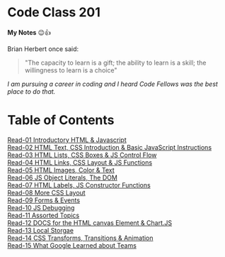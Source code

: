 
# Code Class 201
**My Notes** :wink::+1:

Brian Herbert once said:  
> "The capacity to learn is a gift; the ability to learn is a skill; the willingness to learn is a choice"  

*I am pursuing a career in coding and I heard Code Fellows was the best place to do that.*  
                                                                               

# Table of Contents

[Read-01 Introductory HTML & Javascript](class-01.md)  
[Read-02 HTML Text, CSS Introduction & Basic JavaScript Instructions](class-02.md)    
[Read-03 HTML Lists, CSS Boxes & JS Control Flow](class-03.md)  
[Read-04 HTML Links, CSS Layout & JS Functions](class-04.md)  
[Read-05 HTML Images, Color & Text](class-05.md)  
[Read-06 JS Object Literals, The DOM](class-06.md)  
[Read-07 HTML Labels, JS Constructor Functions](class-07.md)  
[Read-08 More CSS Layout](class-08.md)  
[Read-09 Forms & Events](class-09.md)   
[Read-10 JS Debugging](class-10.md)    
[Read-11 Assorted Topics](class-11.md)  
[Read-12 DOCS for the HTML canvas Element & Chart.JS](class-12.md)  
[Read-13 Local Storgae](class-13.md)   
[Read-14 CSS Transforms, Transitions & Animation](class-14.md)    
[Read-15 What Google Learned about Teams](class-15.md)    










